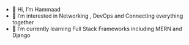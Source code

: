 - 👋 Hi, I’m Hammaad
- 👀 I’m interested in Networking , DevOps and Connecting everything together
- 🌱 I’m currently learning Full Stack Frameworks including MERN and Django

<!---
hammaadjam/hammaadjam is a ✨ special ✨ repository because its `README.md` (this file) appears on your GitHub profile.
You can click the Preview link to take a look at your changes.
--->
